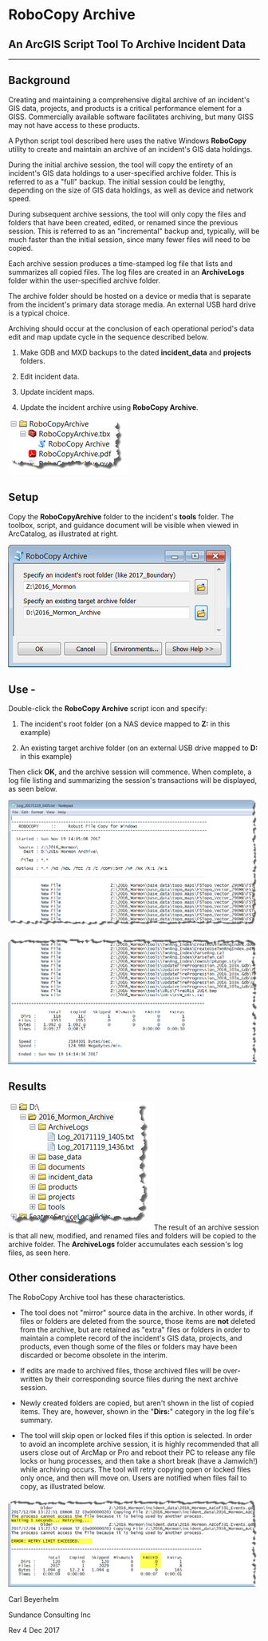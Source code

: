 # RoboCopy Archive
## An ArcGIS Script Tool To Archive Incident Data
---

## Background
Creating and maintaining a comprehensive digital
archive of an incident\'s GIS data, projects, and products is a critical
performance element for a GISS. Commercially available software
facilitates archiving, but many GISS may not have access to these
products.

A Python script tool described here uses the native Windows **RoboCopy**
utility to create and maintain an archive of an incident\'s GIS data
holdings.

During the initial archive session, the tool will copy the entirety of
an incident\'s GIS data holdings to a user-specified archive folder.
This is referred to as a \"full\" backup. The initial session could be
lengthy, depending on the size of GIS data holdings, as well as device
and network speed.

During subsequent archive sessions, the tool will only copy the files
and folders that have been created, edited, or renamed since the
previous session. This is referred to as an \"incremental\" backup and,
typically, will be much faster than the initial session, since many
fewer files will need to be copied.

Each archive session produces a time-stamped log file that lists and
summarizes all copied files. The log files are created in an
**ArchiveLogs** folder within the user-specified archive folder.

The archive folder should be hosted on a device or media that is
separate from the incident\'s primary data storage media. An external
USB hard drive is a typical choice.

Archiving should occur at the conclusion of each operational period\'s
data edit and map update cycle in the sequence described below.

1.  Make GDB and MXD backups to the dated **incident_data** and
    **projects** folders.

2.  Edit incident data.

3.  Update incident maps.

4.  Update the incident archive using **RoboCopy Archive**.

![arcgis catalog screenshot](media/RoboCopyArchive1.png)
## Setup
Copy the **RoboCopyArchive**
folder to the incident\'s **tools** folder. The toolbox, script, and
guidance document will be visible when viewed in ArcCatalog, as
illustrated at right.

![RoboCopyArchive2](media/RoboCopyArchive2.png)
## Use - 
Double-click the **RoboCopy Archive** script icon and specify:

1.  The incident\'s root folder (on a NAS device mapped to **Z:** in
    this example)

2.  An existing target archive folder (on an external USB drive mapped
    to **D:** in this example)

Then click **OK**, and the archive session will commence. When complete,
a log file listing and summarizing the session\'s transactions will be
displayed, as seen below.

![RoboCopyArchive3](media/RoboCopyArchive3.png)

![RoboCopyArchive4](media/RoboCopyArchive4.png)

## Results
![RoboCopyArchive5](media/RoboCopyArchive5.png)The result of an archive session is that
all new, modified, and renamed files and folders will be copied to the
archive folder. The **ArchiveLogs** folder accumulates each session\'s
log files, as seen here.

## Other considerations 
The RoboCopy Archive tool has these characteristics.

-   The tool does not \"mirror\" source data in the archive. In other
    words, if files or folders are deleted from the source, those items
    are **not** deleted from the archive, but are retained as \"extra\"
    files or folders in order to maintain a complete record of the
    incident\'s GIS data, projects, and products, even though some of
    the files or folders may have been discarded or become obsolete in
    the interim.

-   If edits are made to archived files, those archived files will be
    over-written by their corresponding source files during the next
    archive session.

-   Newly created folders are copied, but aren\'t shown in the list of
    copied items. They are, however, shown in the \"**Dirs:**\" category
    in the log file\'s summary.

-   The tool will skip open or locked files if this option is selected. In order to avoid an
    incomplete archive session, it is highly recommended that all users
    close out of ArcMap or Pro and reboot their PC to release any file
    locks or hung processes, and then take a short break (have a
    Jamwich!) while archiving occurs. The tool will retry copying open
    or locked files only once, and then will move on. Users are notified
    when files fail to copy, as illustrated below.

![RoboCopyArchive6](media/RoboCopyArchive6.png)

Carl Beyerhelm

Sundance Consulting Inc

Rev 4 Dec 2017
